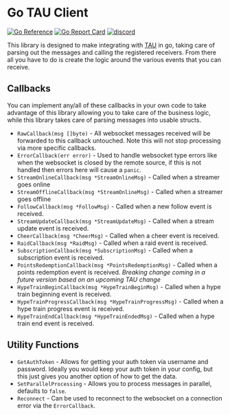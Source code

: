 # Go TAU Client
[![Go Reference](https://pkg.go.dev/badge/github.com/Team-TAU/tau-client-go)](https://pkg.go.dev/github.com/Team-TAU/tau-client-go)
[![Go Report Card](https://goreportcard.com/badge/github.com/Team-TAU/tau-client-go)](https://goreportcard.com/report/github.com/Team-TAU/tau-client-go)
[![discord](https://img.shields.io/discord/493162062524973056?label=discord)](https://discord.gg/PPVYMeP)

This library is designed to make integrating with [TAU](https://github.com/FiniteSingularity/tau) in go, taking care of parsing out the messages and calling the registered receivers.  From there all you have to do is create the logic around the various events that you can receive.

## Callbacks
You can implement any/all of these callbacks in your own code to take advantage of this library allowing you to take care of the business logic, while this library takes care of parsing messages into usable structs.

* `RawCallback(msg []byte)` - All websocket messages received will be forwarded to this callback untouched.  Note this will not stop processing via more specific callbacks.
* `ErrorCallback(err error)` - Used to handle websocket type errors like when the websocket is closed by the remote source, if this is not handled then errors here will cause a `panic`.
* `StreamOnlineCallback(msg *StreamOnlineMsg)` - Called when a streamer goes online
* `StreamOfflineCallback(msg *StreamOnlineMsg)` - Called when a streamer goes offline
* `FollowCallback(msg *FollowMsg)` - Called when a new follow event is received.
* `StreamUpdateCallback(msg *StreamUpdateMsg)` - Called when a stream update event is received.
* `CheerCallback(msg *CheerMsg)` - Called when a cheer event is received.
* `RaidCallback(msg *RaidMsg)` - Called when a raid event is received.
* `SubscriptionCallback(msg *SubscriptionMsg)` - Called when a subscription event is received.
* `PointsRedemptionCallback(msg *PointsRedemptionMsg)` - Called when a points redemption event is received. _Breaking change coming in a future version based on an upcoming TAU change_
* `HypeTrainBeginCallback(msg *HypeTrainBeginMsg)` - Called when a hype train beginning event is received.
* `HypeTrainProgressCallback(msg *HypeTrainProgressMsg)` - Called when a hype train progress event is received.
* `HypeTrainEndCallback(msg *HypeTrainEndedMsg)` - Called when a hype train end event is received.

## Utility Functions
* `GetAuthToken` - Allows for getting your auth token via username and password.  Ideally you would keep your auth token in your config, but this just gives you another option of how to get the data.
* `SetParallelProcessing` - Allows you to process messages in parallel, defaults to `false`.
* `Reconnect` - Can be used to reconnect to the websocket on a connection error via the `ErrorCallback`.